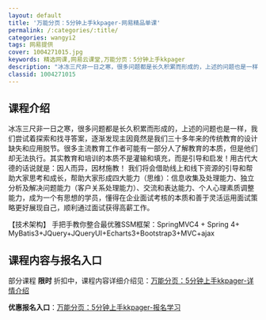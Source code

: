 ```yaml
---
layout: default
title: '万能分页：5分钟上手kkpager-网易精品单课'
permalink: /:categories/:title/
categories: wangyi2
tags: 网易提供
cover: 1004271015.jpg
keywords: 精选网课,网易云课堂,万能分页：5分钟上手kkpager
description: "冰冻三尺非一日之寒，很多问题都是长久积累而形成的，上述的问题也是一样，我们尝试着探索和找寻答案，逐渐发现主因竟然是我们三十多年来的传统教育的设计缺失和应用脱节。很多主流教育工作者可能有一部分"
classid: 1004271015
---
```


## 课程介绍

冰冻三尺非一日之寒，很多问题都是长久积累而形成的，上述的问题也是一样，我们尝试着探索和找寻答案，逐渐发现主因竟然是我们三十多年来的传统教育的设计缺失和应用脱节。很多主流教育工作者可能有一部分人了解教育的本质，但是他们却无法执行。其实教育和培训的本质不是灌输和填充，而是引导和启发！用古代大德的话说就是：因人而异，因材施教！
            我们将会借助线上和线下资源的引导和帮助大家思考和成长，帮助大家形成四大能力（思维）：信息收集及处理能力、独立分析及解决问题能力（客户关系处理能力）、交流和表达能力、个人心理素质调整能力，成为一个有思想的学员，懂得在企业面试考核的本质和善于灵活运用面试策略更好展现自己，顺利通过面试获得高薪工作。


【技术架构】
          手把手教你整合最优雅SSM框架：SpringMVC4 + Spring 4+ MyBatis3+JQuery+JQueryUI+Echarts3+Bootstrap3+MVC+ajax

## 课程内容与报名入口

部分课程 **限时** 折扣中，课程内容详细介绍见：[万能分页：5分钟上手kkpager-详情介绍](https://study.163.com/course/introduction/1004271015.htm?share=1&shareId=1025206652&utm_campaign=share&utm_medium=iphoneShare&utm_source=&utm_u=1025206652)

**优惠报名入口**：[万能分页：5分钟上手kkpager-报名学习](https://study.163.com/course/introduction/1004271015.htm?share=1&shareId=1025206652&utm_campaign=share&utm_medium=iphoneShare&utm_source=&utm_u=1025206652)

